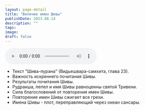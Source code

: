 ```yaml
---
layout: page-detail
title: "Величие имен Шивы"
publishDate: 2023.08.14
description: ""
tags:
image:
draft: false
---
```


<audio title="2023.08.14 - Величие имен Шивы.mp3" src="https://filer-api.advayta.org/v1.0/public/files/72929" controls=""></audio>

* Текст "Шива-пурана" (Видьешвара-самхита, глава 23).
* Важность искреннего почитания Шивы.
* Результаты почитания Шивы.
* Рудракша, пепел и имя Шивы равноценны святой Тривени.
* Сила благословений от повторения имен Шивы.
* Повторение имен Шивы сжигает все грехи.
* Имена Шивы - плот, переправляющий через океан сансары.

  
